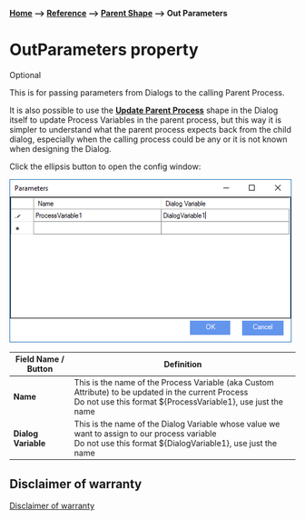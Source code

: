 __[Home](/) --> [Reference](/ref)  -->  [Parent Shape](javascript:history.back()) --> Out Parameters__

# OutParameters property
Optional

This is for passing parameters from Dialogs to the calling Parent Process.

It is also possible to use the [**Update Parent Process**](../UpdateParentProcess.md) shape in the Dialog
itself to update Process Variables in the parent process, but this way it is
simpler to understand what the parent process expects back from the child dialog, 
especially when the calling process could be any or it is not known
when designing the Dialog.

Click the ellipsis button to open the config window:

![](../media/OutParameters.png)

| **Field Name / Button** | **Definition**                                                                                                                                                  |
|-------------------------|-----------------------------------------------------------------------------------------------------------------------------------------------------------------|
| **Name**                | This is the name of the Process Variable (aka Custom Attribute) to be updated in the current Process<br>Do not use this format \$\{ProcessVariable1\}, use just the name |
| **Dialog Variable**     | This is the name of the Dialog Variable whose value we want to assign to our process variable<br>Do not use this format \$\{DialogVariable1\}, use just the name         |

## Disclaimer of warranty

[Disclaimer of warranty](../../guides/common/DisclaimerOfWarranty.md)